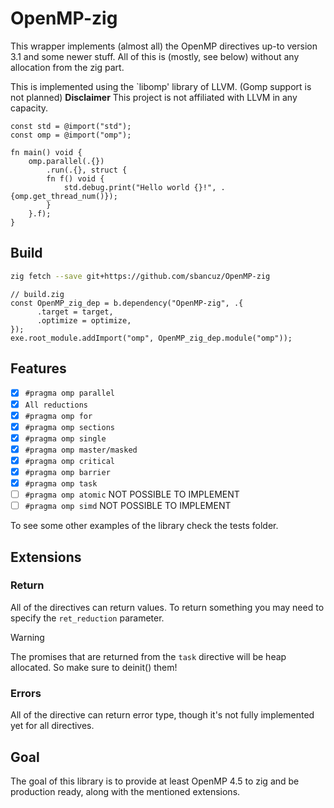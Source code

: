 # OpenMP-zig

This wrapper implements (almost all) the OpenMP directives up-to version 3.1 and some newer stuff.
All of this is (mostly, see below) without any allocation from the zig part.

This is implemented using the `libomp' library of LLVM. (Gomp support is not planned) **Disclaimer** This project is not affiliated with LLVM in any capacity.

```zig
const std = @import("std");
const omp = @import("omp");

fn main() void {
    omp.parallel(.{})
        .run(.{}, struct {
        fn f() void {
            std.debug.print("Hello world {}!", .{omp.get_thread_num()});
        }
    }.f);
}
```

## Build

```sh
zig fetch --save git+https://github.com/sbancuz/OpenMP-zig
```

```zig
// build.zig
const OpenMP_zig_dep = b.dependency("OpenMP-zig", .{
      .target = target,
      .optimize = optimize,
});
exe.root_module.addImport("omp", OpenMP_zig_dep.module("omp"));
```

## Features
- [x] `#pragma omp parallel`
- [x] `All reductions`
- [x] `#pragma omp for`
- [x] `#pragma omp sections`
- [x] `#pragma omp single`
- [x] `#pragma omp master/masked`
- [x] `#pragma omp critical`
- [x] `#pragma omp barrier`
- [x] `#pragma omp task`
- [ ] `#pragma omp atomic` NOT POSSIBLE TO IMPLEMENT
- [ ] `#pragma omp simd` NOT POSSIBLE TO IMPLEMENT

To see some other examples of the library check the tests folder.

## Extensions

### Return

All of the directives can return values. To return something you may need to specify the `ret_reduction` parameter.

> [!WARNING]
> The promises that are returned from the `task` directive will be heap allocated. So make sure to deinit() them!

### Errors

All of the directive can return error type, though it's not fully implemented yet for all directives.

## Goal

The goal of this library is to provide at least OpenMP 4.5 to zig and be production ready, along with the mentioned extensions.
